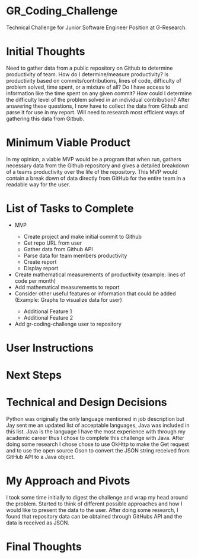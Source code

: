 # GR_Coding_Challenge
Technical Challenge for Junior Software Engineer Position at G-Research.

<h1>Initial Thoughts</h1>
<p>Need to gather data from a public repository on Github to determine productivity of team. How do I determine/measure productivity? Is productivity based on 
commits/contributions, lines of code, difficulty of problem solved, time spent, or a mixture of all? Do I have access to information like the time spent on any 
given commit? How could I determine the difficulty level of the problem solved in an individual contribution? After answering these questions, I now have to collect 
the data from Github and parse it for use in my report. Will need to research most efficient ways of gathering this data from Gitbub.</P>

<h1>Minimum Viable Product</h1>
<p>In my opinion, a viable MVP would be a program that when run, gathers necessary data from the Github repository and gives a detailed breakdown of a teams 
productivity over the life of the repository. This MVP would contain a break down of data directly from GitHub for the entire team in a readable way for the user.</p>

<h1>List of Tasks to Complete</h1>
<ul>
  <li>MVP</li>
  <ul>
    <li>Create project and make initial commit to Github</li>
    <li>Get repo URL from user</li>
    <li>Gather data from Github API</li>
    <li>Parse data for team members productivity</li>
    <li>Create report</li>
    <li>Display report</li>
  </ul>
  <li>Create mathematical measurements of productivity (example: lines of code per month)</li>
  <li>Add mathematical measurements to report</li>
  <li>Consider other useful features or information that could be added (Example: Graphs to visualize data for user)</li>
  <ul>
    <li>Additional Feature 1</li>
    <li>Additional Feature 2</li>
  </ul>
  <li>Add gr-coding-challenge user to repository</li>
</ul>

<h1>User Instructions</h1>

<h1>Next Steps</h1>

<h1>Technical and Design Decisions</h1>
Python was originally the only language mentioned in job description but Jay sent me an updated list of acceptable languages, Java was included in this list.
Java is the language I have the most experience with through my academic career thus I chose to complete this challenge with Java. After doing some research I chose
chose to use OkHttp to make the Get request and to use the open source Gson to convert the JSON string received from GitHub API to a Java object.

<h1>My Approach and Pivots</h1>
<p>I took some time initially to digest the challenge and wrap my head around the problem. Started to think of different possible approaches and how I would like 
to present the data to the user. After doing some research, I found that repository data can be obtained through GitHubs API and the data is received as JSON.</p>

<h1>Final Thoughts</h1>
